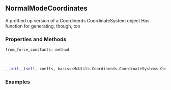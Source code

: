 ## <a id="Psience.Molecools.Vibrations.NormalModeCoordinates">NormalModeCoordinates</a>
A prettied up version of a Coordinerds CoordinateSystem object
    Has function for generating, though, too

### Properties and Methods
```python
from_force_constants: method
```
<a id="Psience.Molecools.Vibrations.NormalModeCoordinates.__init__">&nbsp;</a>
```python
__init__(self, coeffs, basis=<McUtils.Coordinerds.CoordinateSystems.CommonCoordinateSystems.CartesianCoordinateSystem3D object at 0x10e4cf3c8>, name=None, freqs=None): 
```

### Examples
